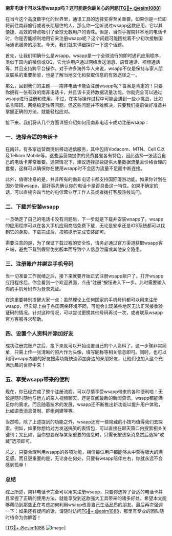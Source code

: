 **南非电话卡可以注册wsapp吗？这可能是你最关心的问题[[TG💪+ @esim1088](https://t.me/s/esim1088)]**

在当今这个高度数字化的世界里，通讯工具的选择变得至关重要。如果你是一位即将前往南非旅行或者长期居住的人，那么你一定听说过wsapp这款应用。它以其便捷、高效的特点吸引了全球无数用户的青睐。但是，当你手握南非本地的电话卡时，你是否能顺利地用它来注册wsapp呢？这个问题可能困扰着不少初次接触国际通讯服务的朋友。今天，我们就来详细探讨一下这个话题。

首先，让我们明确什么是wsapp。wsapp是一个全球流行的即时通讯应用程序，类似于国内的微信或QQ。它允许用户通过网络发送消息、语音通话、视频通话等，并且支持跨平台操作。对于许多海外华人来说，wsapp不仅是保持与家人朋友联系的重要桥梁，也是了解当地文化和获取信息的有效途径之一。

那么，回到我们的主题——南非电话卡能否注册wsapp呢？答案是肯定的！只要你拥有一张有效的南非电话卡，并且该卡支持数据流量功能，你就完全可以通过wsapp进行注册和使用。不过，在实际操作过程中可能会遇到一些小挑战，比如语言障碍、网络稳定性等问题。但这些问题并不难解决，只要我们提前做好准备并掌握正确的方法，就能轻松应对。

接下来，我们将从几个方面详细介绍如何用南非电话卡成功注册wsapp：

### **一、选择合适的电话卡**
在南非，有多家运营商提供移动通信服务，其中包括Vodacom、MTN、Cell C以及Telkom Mobile等。这些运营商提供的资费套餐各有特色，因此选择一张适合自己的电话卡非常重要。通常情况下，建议选择那些提供大量数据流量且价格合理的套餐，这样可以确保你在使用wsapp时不会因为流量不足而中断连接。

此外，值得注意的是，并非所有的南非电话卡都支持国际漫游功能。如果你计划在国外使用wsapp，最好事先确认你的电话卡是否具备这一特性。如果不确定的话，可以直接咨询当地的电信营业厅工作人员或者拨打客服热线询问。

### **二、下载并安装wsapp**
一旦确定了自己的电话卡没有问题后，下一步就是下载并安装wsapp了。wsapp的应用程序可以在各大手机应用商店免费下载，无论是安卓还是iOS系统都可以找到它的身影。下载完成后，按照提示完成安装即可。

需要注意的是，为了保证下载过程的安全性，请务必通过官方渠道获取wsapp客户端，避免下载到假冒伪劣版本而导致个人信息泄露或其他安全隐患。

### **三、注册账户并绑定手机号码**
当一切准备工作就绪之后，接下来就要开始正式注册wsapp账户了。打开wsapp应用程序后，你会看到一个欢迎界面，点击“注册”按钮进入下一步。此时需要输入你的手机号码作为登录凭证。

在这里要特别提醒大家一点：虽然理论上任何国家的手机号码都可以用来注册wsapp，但实际上由于各国网络环境不同，可能会出现某些地区无法正常接收验证码的情况。针对这种情况，可以尝试更换其他号码再试一次，或者联系wsapp官方客服寻求帮助。

### **四、设置个人资料并添加好友**
成功注册完账户之后，接下来就可以开始设置自己的个人资料了。这一步骤非常简单，只需上传一张清晰的照片作为头像，填写昵称等相关信息即可。同时，也可以利用wsapp内置的好友搜索功能快速添加身边的亲朋好友，让他们也加入这个充满乐趣的世界中来！

### **五、享受wsapp带来的便利**
现在，你已经完成了整个注册流程，可以尽情享受wsapp带来的各种便利啦！无论是随时随地与远方的亲人视频聊天，还是查阅最新的新闻资讯，wsapp都能满足你的需求。而且随着技术的发展，wsapp还不断推出新功能以提升用户体验，比如语音消息录制、群组创建等等。

当然啦，除了上述提到的功能之外，wsapp还有一些隐藏的小技巧值得我们去探索。例如，如果你想给对方发送搞笑的表情包，可以直接在聊天窗口内搜索相关关键词；又比如，当你想要保存某条重要的信息时，只需长按该条消息然后选择“收藏”选项即可。

总之，只要合理利用wsapp的各项功能，相信每位用户都能够从中获得极大的满足感。而且更重要的是，无论身在何处，只要有wsapp陪伴左右，你就永远不会感到孤单！

### **总结**
综上所述，南非电话卡完全可以用来注册wsapp，只要你选择了合适的电话卡并且掌握了正确的使用方法，就能享受到这款强大工具带来的诸多好处。希望本文能够帮助到那些正在考虑如何利用wsapp改善自己生活品质的朋友。最后再次强调一下：如果还有疑问的话，请随时访问[TG💪+ @esim1088](https://t.me/s/esim1088)，那里有专业的团队随时待命为你解答！

[[TG💪+ @esim1088](https://t.me/s/esim1088) ![Image](https://i.postimg.cc/4NQfJmqS/Snipaste-2025-05-13-00-14-12.png)]